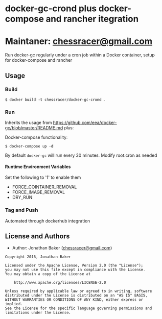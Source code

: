 # docker-gc-crond plus docker-compose and rancher itegration

# Maintaner: chessracer@gmail.com

Run docker-gc regularly under a cron job within a Docker container, setup for docker-compose and rancher

## Usage

### Build

    $ docker build -t chessracer/docker-gc-crond .

### Run

Inherits the usage from https://github.com/eea/docker-gc/blob/master/README.md plus:

Docker-compose functionality:

    $ docker-compose up -d 


By default `docker-gc` will run every 30 minutes. Modify root.cron as needed

#### Runtime Environment Variables

Set the following to '1' to enable them

- FORCE_COINTAINER_REMOVAL
- FORCE_IMAGE_REMOVAL
- DRY_RUN

### Tag and Push 

Automated through dockerhub integration

License and Authors
-------------------
- Author: Jonathan Baker (<chessracer@gmail.com>)

```text
Copyright 2016, Jonathan Baker 

Licensed under the Apache License, Version 2.0 (the "License");
you may not use this file except in compliance with the License.
You may obtain a copy of the License at

    http://www.apache.org/licenses/LICENSE-2.0

Unless required by applicable law or agreed to in writing, software
distributed under the License is distributed on an "AS IS" BASIS,
WITHOUT WARRANTIES OR CONDITIONS OF ANY KIND, either express or implied.
See the License for the specific language governing permissions and
limitations under the License.
```
